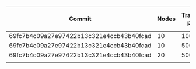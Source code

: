 |Commit|Nodes|Transactions per node|-|Tx success|Tx failed|Rounds success|Rounds failed|Total time in seconds|-|TPS|Round success|
|---|---|---|---|---|---|---|---|---|---|---|---|
|69fc7b4c09a27e97422b13c321e4ccb43b40fcad|10|1000||52000|0|52|28|600||87|65%|
|69fc7b4c09a27e97422b13c321e4ccb43b40fcad|10|500||118000|0|238|0|600||196|100%|
|69fc7b4c09a27e97422b13c321e4ccb43b40fcad|20|500||106000|0|214|0|600||176|100%|
|||||||||||||
